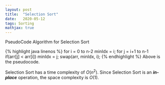 ```yaml
---
layout: post
title:  "Selection Sort"
date:   2020-05-12
tags: Sorting
mathjax: true
---
```


PseudoCode Algorithm for Selection Sort

{% highlight java linenos %}
for i = 0 to n-2
  minIdx = i;
  for j = i+1 to n-1
    if(arr[j] < arr[i]) minIdx = j;
  swap(arr, minIdx, i);
{% endhighlight %}
Above is the pseudocode.

Selection Sort has a time complexity of $O(n^2)$. Since Selection Sort is an ***in-place*** operation, the space complexity is $O(1)$.